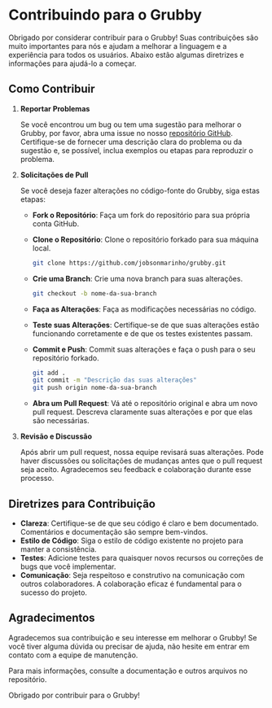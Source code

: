 # Contribuindo para o Grubby

Obrigado por considerar contribuir para o Grubby! Suas contribuições são muito importantes para nós e ajudam a melhorar a linguagem e a experiência para todos os usuários. Abaixo estão algumas diretrizes e informações para ajudá-lo a começar.

## Como Contribuir

1. **Reportar Problemas**

   Se você encontrou um bug ou tem uma sugestão para melhorar o Grubby, por favor, abra uma issue no nosso [repositório GitHub](https://github.com/jobsonmarinho/grubby/issues). Certifique-se de fornecer uma descrição clara do problema ou da sugestão e, se possível, inclua exemplos ou etapas para reproduzir o problema.

2. **Solicitações de Pull**

   Se você deseja fazer alterações no código-fonte do Grubby, siga estas etapas:

    - **Fork o Repositório**: Faça um fork do repositório para sua própria conta GitHub.
    - **Clone o Repositório**: Clone o repositório forkado para sua máquina local.

      ```bash
      git clone https://github.com/jobsonmarinho/grubby.git
      ```
    - **Crie uma Branch**: Crie uma nova branch para suas alterações.

      ```bash
      git checkout -b nome-da-sua-branch
      ```
    - **Faça as Alterações**: Faça as modificações necessárias no código.
    - **Teste suas Alterações**: Certifique-se de que suas alterações estão funcionando corretamente e de que os testes existentes passam.
    - **Commit e Push**: Commit suas alterações e faça o push para o seu repositório forkado.

      ```bash
      git add .
      git commit -m "Descrição das suas alterações"
      git push origin nome-da-sua-branch
      ```
    - **Abra um Pull Request**: Vá até o repositório original e abra um novo pull request. Descreva claramente suas alterações e por que elas são necessárias.

3. **Revisão e Discussão**

   Após abrir um pull request, nossa equipe revisará suas alterações. Pode haver discussões ou solicitações de mudanças antes que o pull request seja aceito. Agradecemos seu feedback e colaboração durante esse processo.

## Diretrizes para Contribuição

- **Clareza**: Certifique-se de que seu código é claro e bem documentado. Comentários e documentação são sempre bem-vindos.
- **Estilo de Código**: Siga o estilo de código existente no projeto para manter a consistência.
- **Testes**: Adicione testes para quaisquer novos recursos ou correções de bugs que você implementar.
- **Comunicação**: Seja respeitoso e construtivo na comunicação com outros colaboradores. A colaboração eficaz é fundamental para o sucesso do projeto.

## Agradecimentos

Agradecemos sua contribuição e seu interesse em melhorar o Grubby! Se você tiver alguma dúvida ou precisar de ajuda, não hesite em entrar em contato com a equipe de manutenção.

Para mais informações, consulte a documentação e outros arquivos no repositório.

Obrigado por contribuir para o Grubby!

